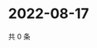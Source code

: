# 2022-08-17

共 0 条

<!-- BEGIN WEIBO -->
<!-- 最后更新时间 Wed Aug 17 2022 22:12:36 GMT+0800 (China Standard Time) -->

<!-- END WEIBO -->
